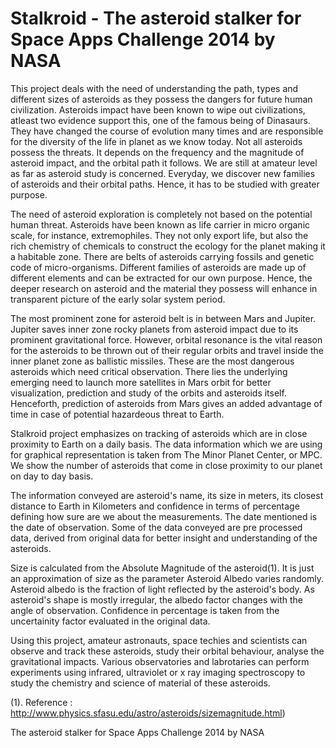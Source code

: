 Stalkroid - The asteroid stalker for Space Apps Challenge 2014 by NASA
=========

This project deals with the need of understanding the path, types and different sizes of asteroids as they possess the dangers for future human civilization. Asteroids impact have been known to wipe out civilizations, atleast two evidence support this, one of the famous being of Dinasaurs. They have changed the course of evolution many times and are responsible for the diversity of the life in planet as we know today. Not all asteroids possess the threats. It depends on the frequency and the magnitude of asteroid impact, and the orbital path it follows. We are still at amateur level as far as asteroid study is concerned. Everyday, we discover new families of asteroids and their orbital paths. Hence, it has to be studied with greater purpose. 


The need of asteroid exploration is completely not based on the potential human threat. Asteroids have been known as life carrier in micro organic scale, for instance, extremophiles. They not only export life, but also the rich chemistry of chemicals to construct the ecology for the planet making it a habitable zone. There are belts of asteroids carrying fossils and genetic code of micro-organisms. Different families of asteroids are made up of different elements and can be extracted for our own purpose. Hence, the deeper research on asteroid and the material they possess will enhance in transparent picture of the early solar system period. 


The most prominent zone for asteroid belt is in between Mars and Jupiter. Jupiter saves inner zone rocky planets from asteroid impact due to its prominent gravitational force. However, orbital resonance is the vital reason for the asteroids to be thrown out of their regular orbits and travel inside the inner planet zone as ballistic missiles. These are the most dangerous asteroids which need critical observation. There lies the underlying emerging need to launch more satellites in Mars orbit for better visualization, prediction and study of the orbits and asteroids itself.  Henceforth, prediction of asteroids from Mars gives an added advantage of time in case of potential hazardeous threat to Earth.

Stalkroid project emphasizes on tracking of asteroids which are in close proximity to Earth on a daily basis. The data information which we are using for graphical representation is taken from The Minor Planet Center, or MPC. We show the number of asteroids that come in close proximity to our planet on day to day basis. 


The information conveyed are asteroid's name, its size in meters, its closest distance to Earth in Kilometers and confidence in terms of percentage defining how sure are we about the measurements. The date mentioned is the date of observation. Some of the data conveyed are pre processed data, derived from original data for better insight and understanding of the asteroids. 

Size is calculated from the Absolute Magnitude of the asteroid(1). It is just an approximation of size as the parameter Asteroid Albedo varies randomly. Asteroid albedo is the fraction of light reflected by the asteroid's body. As asteroid's shape is mostly irregular, the albedo factor changes with the angle of observation. Confidence in percentage is taken from the uncertainity factor evaluated in the original data. 

Using this project, amateur astronauts, space techies and scientists can observe and track these asteroids, study their orbital behaviour, analyse the gravitational impacts. Various observatories and labrotaries can perform experiments using infrared, ultraviolet or x ray imaging spectroscopy to study the chemistry and science of material of these asteroids.



(1). Reference : http://www.physics.sfasu.edu/astro/asteroids/sizemagnitude.html)
























The asteroid stalker for Space Apps Challenge 2014 by NASA
